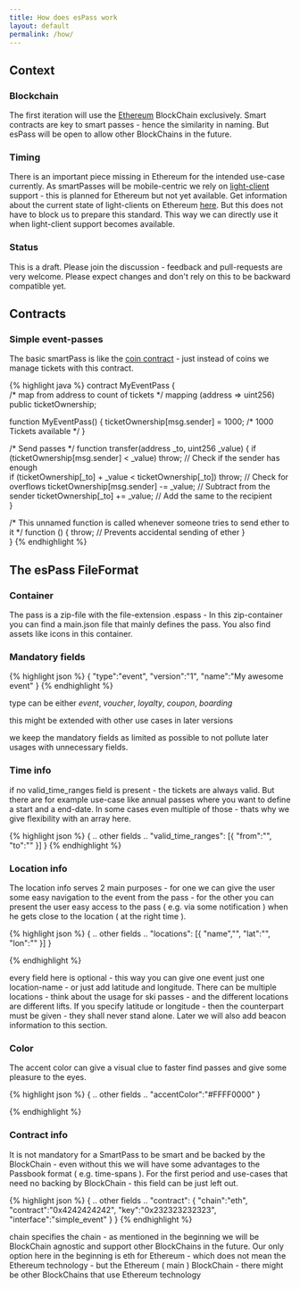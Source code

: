 ```yaml
---
title: How does esPass work
layout: default
permalink: /how/
---
```


Context
-------

### Blockchain

The first iteration will use the [Ethereum](http://ethereum.org) BlockChain exclusively. Smart contracts are key to smart passes - hence the similarity in naming. But esPass will be open to allow other BlockChains in the future.


### Timing

There is an important piece missing in Ethereum for the intended use-case currently. As smartPasses will be mobile-centric we rely on [light-client](https://github.com/ethereum/wiki/wiki/Light-client-protocol) support - this is planned for Ethereum but not yet available. Get information about the current state of light-clients on Ethereum [here](https://gitter.im/ethereum/light-client). But this does not have to block us to prepare this standard. This way we can directly use it when light-client support becomes available.

### Status

This is a draft. Please join the discussion - feedback and pull-requests are very welcome. Please expect changes and don't rely on this to be backward compatible yet.

Contracts
---------

### Simple event-passes

The basic smartPass is like the [coin contract](https://www.ethereum.org/token) - just instead of coins we manage tickets with this contract.

{% highlight java %}
contract MyEventPass {         
  /* map from address to count of tickets */
  mapping (address => uint256) public ticketOwnership;   

  function MyEventPass() {
    ticketOwnership[msg.sender] = 1000; /* 1000 Tickets available */
  }

  /* Send passes */
  function transfer(address _to, uint256 _value) {
      if (ticketOwnership[msg.sender] < _value) throw;           // Check if the sender has enough   
      if (ticketOwnership[_to] + _value < ticketOwnership[_to]) throw; // Check for overflows
      ticketOwnership[msg.sender] -= _value;                     // Subtract from the sender
      ticketOwnership[_to] += _value;                            // Add the same to the recipient            
  }

  /* This unnamed function is called whenever someone tries to send ether to it */
  function () {
      throw;     // Prevents accidental sending of ether
  }  
}
{% endhighlight %}

The esPass FileFormat
---------------------

### Container

The pass is a zip-file with the file-extension .espass - In this zip-container you can find a main.json file that mainly defines the pass. You also find assets like icons in this container.

### Mandatory fields

{% highlight json %}
{
  "type":"event",
  "version":"1",
  "name":"My awesome event"
}
{% endhighlight %}

type can be either *event*, *voucher*, *loyalty*, *coupon*, *boarding*

this might be extended with other use cases in later versions

we keep the mandatory fields as limited as possible to not pollute later usages with unnecessary fields.

### Time info

if no valid_time_ranges field is present - the tickets are always valid. But there are for example use-case like annual passes where you want to define a start and a end-date. In some cases even multiple of those - thats why we give flexibility with an array here.

{% highlight json %}
{
  .. other fields ..
  "valid_time_ranges": [{
    "from":"",
    "to":""
  }]
}
{% endhighlight %}


### Location info

The location info serves 2 main purposes - for one we can give the user some easy navigation to the event from the pass - for the other you can present the user easy access to the pass ( e.g. via some notification ) when he gets close to the location ( at the right time ).

{% highlight json %}
{
  .. other fields ..
  "locations": [{
    "name","",
    "lat":"",
    "lon":""
  }]
}

{% endhighlight %}

every field here is optional - this way you can give one event just one location-name - or just add latitude and longitude. There can be multiple locations - think about the usage for ski passes - and the different locations are different lifts.
If you specify latitude or longitude - then the counterpart must be given - they shall never stand alone. Later we will also add beacon information to this section.

### Color

The accent color can give a visual clue to faster find passes and give some pleasure to the eyes.

{% highlight json %}
{
  .. other fields ..
  "accentColor":"#FFFF0000"
}

{% endhighlight %}


### Contract info

It is not mandatory for a SmartPass to be smart and be backed by the BlockChain - even without this we will have some advantages to the Passbook format ( e.g. time-spans ). For the first period and use-cases that need no backing by BlockChain - this field can be just left out.

{% highlight json %}
{
  .. other fields ..
  "contract": {
    "chain":"eth",
    "contract":"0x4242424242",
    "key":"0x232323232323",
    "interface":"simple_event"
  }
}
{% endhighlight %}

chain specifies the chain - as mentioned in the beginning we will be BlockChain agnostic and support other BlockChains in the future. Our only option here in the beginning is eth for Ethereum - which does not mean the Ethereum technology - but the Ethereum ( main ) BlockChain - there might be other BlockChains that use Ethereum technology
